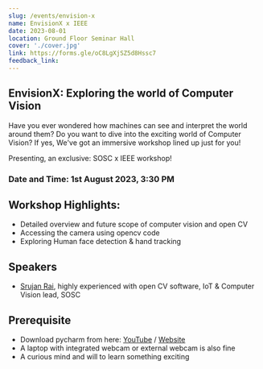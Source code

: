 ```yaml
---
slug: /events/envision-x
name: EnvisionX x IEEE
date: 2023-08-01
location: Ground Floor Seminar Hall
cover: './cover.jpg'
link: https://forms.gle/oC8LgXjSZ5d8Hssc7
feedback_link:
---
```


## EnvisionX: Exploring the world of Computer Vision

Have you ever wondered how machines can see and interpret the world around them? Do you want to dive into the exciting world of Computer Vision? If yes, We've got an immersive workshop lined up just for you!

Presenting, an exclusive: SOSC x IEEE workshop!

### Date and Time: 1st August 2023, 3:30 PM

## Workshop Highlights:

- Detailed overview and future scope of computer vision and open CV
- Accessing the camera using opencv code
- Exploring Human face detection & hand tracking

## Speakers

- [Srujan Rai](https://www.linkedin.com/in/srujan-rai/), highly experienced with open CV software, IoT & Computer Vision lead, SOSC

## Prerequisite

- Download pycharm from here: [YouTube](https://youtu.be/MJJpL9EmJBs) / [Website](https://www.jetbrains.com/pycharm/download/?section=windows#section=windows)
- A laptop with integrated webcam or external webcam is also fine
- A curious mind and will to learn something exciting
